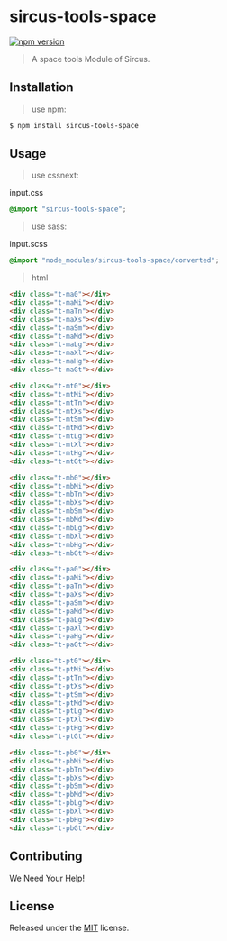 # sircus-tools-space

[![npm version](https://img.shields.io/npm/v/sircus-tools-space.svg?style=flat)](https://www.npmjs.com/package/sircus-tools-space)

> A space tools Module of Sircus.

## Installation

> use npm:

```bash
$ npm install sircus-tools-space
```

## Usage

> use cssnext:

input.css
```css
@import "sircus-tools-space";
```

> use sass:

input.scss
```css
@import "node_modules/sircus-tools-space/converted";
```


> html

```html
<div class="t-ma0"></div>
<div class="t-maMi"></div>
<div class="t-maTn"></div>
<div class="t-maXs"></div>
<div class="t-maSm"></div>
<div class="t-maMd"></div>
<div class="t-maLg"></div>
<div class="t-maXl"></div>
<div class="t-maHg"></div>
<div class="t-maGt"></div>

<div class="t-mt0"></div>
<div class="t-mtMi"></div>
<div class="t-mtTn"></div>
<div class="t-mtXs"></div>
<div class="t-mtSm"></div>
<div class="t-mtMd"></div>
<div class="t-mtLg"></div>
<div class="t-mtXl"></div>
<div class="t-mtHg"></div>
<div class="t-mtGt"></div>

<div class="t-mb0"></div>
<div class="t-mbMi"></div>
<div class="t-mbTn"></div>
<div class="t-mbXs"></div>
<div class="t-mbSm"></div>
<div class="t-mbMd"></div>
<div class="t-mbLg"></div>
<div class="t-mbXl"></div>
<div class="t-mbHg"></div>
<div class="t-mbGt"></div>

<div class="t-pa0"></div>
<div class="t-paMi"></div>
<div class="t-paTn"></div>
<div class="t-paXs"></div>
<div class="t-paSm"></div>
<div class="t-paMd"></div>
<div class="t-paLg"></div>
<div class="t-paXl"></div>
<div class="t-paHg"></div>
<div class="t-paGt"></div>

<div class="t-pt0"></div>
<div class="t-ptMi"></div>
<div class="t-ptTn"></div>
<div class="t-ptXs"></div>
<div class="t-ptSm"></div>
<div class="t-ptMd"></div>
<div class="t-ptLg"></div>
<div class="t-ptXl"></div>
<div class="t-ptHg"></div>
<div class="t-ptGt"></div>

<div class="t-pb0"></div>
<div class="t-pbMi"></div>
<div class="t-pbTn"></div>
<div class="t-pbXs"></div>
<div class="t-pbSm"></div>
<div class="t-pbMd"></div>
<div class="t-pbLg"></div>
<div class="t-pbXl"></div>
<div class="t-pbHg"></div>
<div class="t-pbGt"></div>
```


## Contributing

We Need Your Help!


## License
Released under the [MIT](https://github.com/sircus/license/blob/master/LICENSE) license.
